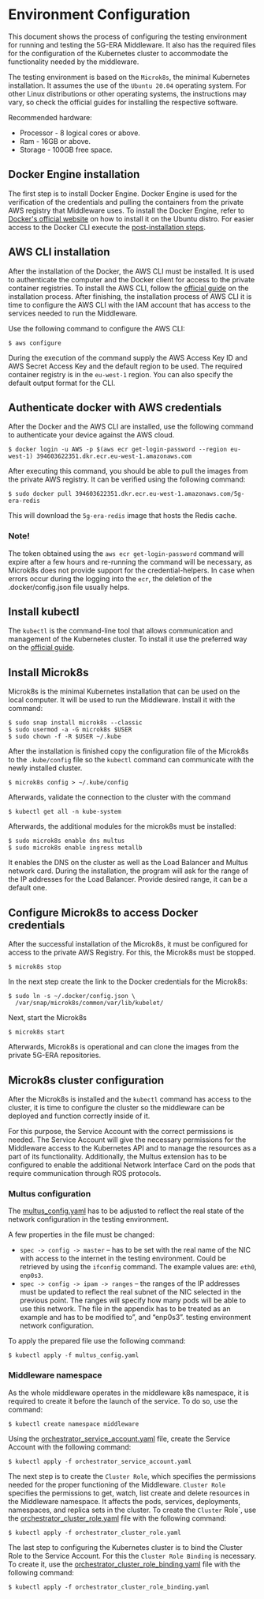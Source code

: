 # Environment Configuration 
This document shows the process of configuring the testing environment for running and testing the 5G-ERA Middleware. It also has the required files for the configuration of the Kubernetes cluster to accommodate the functionality needed by the middleware.

The testing environment is based on the `Microk8s`, the minimal Kubernetes installation. It assumes the use of the `Ubuntu 20.04` operating system. For other Linux distributions or other operating systems, the instructions may vary, so check the official guides for installing the respective software. 

Recommended hardware:  
* Processor - 8 logical cores or above. 
* Ram - 16GB or above. 
* Storage - 100GB free space.

## Docker Engine installation

The first step is to install Docker Engine. Docker Engine is used for the verification of the credentials and pulling the containers from the private AWS registry that Middleware uses.
To install the Docker Engine, refer to [Docker's official website](https://docs.docker.com/engine/install/ubuntu/) on how to install it on the Ubuntu distro.
For easier access to the Docker CLI execute the [post-installation steps](https://docs.docker.com/engine/install/linux-postinstall/).

## AWS CLI installation
After the installation of the Docker, the AWS CLI must be installed. It is used to authenticate the computer and the Docker client for access to the private container registries.
To install the AWS CLI, follow the [official guide](https://docs.aws.amazon.com/cli/latest/userguide/getting-started-install.html) on the installation process.
After finishing, the installation process of AWS CLI it is time to configure the AWS CLI with the IAM account that has access to the services needed to run the Middleware.

Use the following command to configure the AWS CLI:
```shell
$ aws configure
```

During the execution of the command supply the AWS Access Key ID and AWS Secret Access Key and the default region to be used. The required container registry is in the `eu-west-1` region. You can also specify the default output format for the CLI.

## Authenticate docker with AWS credentials

After the Docker and the AWS CLI are installed, use the following command to authenticate your device against the AWS cloud.
```shell
$ docker login -u AWS -p $(aws ecr get-login-password --region eu-west-1) 394603622351.dkr.ecr.eu-west-1.amazonaws.com
```
After executing this command, you should be able to pull the images from the private AWS registry. It can be verified using the following command:
```shell
$ sudo docker pull 394603622351.dkr.ecr.eu-west-1.amazonaws.com/5g-era-redis
```
This will download the `5g-era-redis` image that hosts the Redis cache.

### Note!

The token obtained using the `aws ecr get-login-password` command will expire after a few hours and re-running the command will be necessary, as Microk8s does not provide support for the credential-helpers. In case when errors occur during the logging into the `ecr`, the deletion of the .docker/config.json file usually helps.

## Install kubectl

The `kubectl` is the command-line tool that allows communication and management of the Kubernetes cluster. To install it use the preferred way on the [official guide](https://kubernetes.io/docs/tasks/tools/install-kubectl-linux/).

## Install Microk8s
Microk8s is the minimal Kubernetes installation that can be used on the local computer. It will be used to run the Middleware. Install it with the command:
```shell
$ sudo snap install microk8s --classic
$ sudo usermod -a -G microk8s $USER 
$ sudo chown -f -R $USER ~/.kube
```

After the installation is finished copy the configuration file of the Microk8s to the `.kube/config` file so the `kubectl` command can communicate with the newly installed cluster.

```shell
$ microk8s config > ~/.kube/config
```
Afterwards, validate the connection to the cluster with the command
```shell
$ kubectl get all -n kube-system
```

Afterwards, the additional modules for the microk8s must be installed:
```
$ sudo microk8s enable dns multus 
$ sudo microk8s enable ingress metallb 
```

It enables the DNS on the cluster as well as the Load Balancer and Multus network card. During the installation, the program will ask for the range of the IP addresses for the Load Balancer. Provide desired range, it can be a default one.

## Configure Microk8s to access Docker credentials

After the successful installation of the Microk8s, it must be configured for access to the private AWS Registry. For this, the Microk8s must be stopped. 
```
$ microk8s stop
```
In the next step create the link to the Docker credentials for the Microk8s:
```shell
$ sudo ln -s ~/.docker/config.json \
  /var/snap/microk8s/common/var/lib/kubelet/
```
Next, start the Microk8s
```shell
$ microk8s start
```
Afterwards, Microk8s is operational and can clone the images from the private 5G-ERA repositories.

## Microk8s cluster configuration

After the Microk8s is installed and the `kubectl` command has access to the cluster, it is time to configure the cluster so the middleware can be deployed and function correctly inside of it.

For this purpose, the Service Account with the correct permissions is needed. The Service Account will give the necessary permissions for the Middleware access to the Kubernetes API and to manage the resources as a part of its functionality. Additionally, the Multus extension has to be configured to enable the additional Network Interface Card on the pods that require communication through ROS protocols.

### Multus configuration

The [multus_config.yaml](/k8s/cluster-config/multus_config.yaml) has to be adjusted to reflect the real state of the network configuration in the testing environment. 

A few properties in the file must be changed:
* `spec -> config -> master` – has to be set with the real name of the NIC with access to the internet in the testing environment. Could be retrieved by using the `ifconfig` command. The example values are: `eth0`, `enp0s3`.
* `spec -> config -> ipam -> ranges` – the ranges of the IP addresses must be updated to reflect the real subnet of the NIC selected in the previous point. The ranges will specify how many pods will be able to use this network.
The file in the appendix has to be treated as an example and has to be modified to”, and “enp0s3”. testing environment network configuration.

To apply the prepared file use the following command: 
```shell
$ kubectl apply -f multus_config.yaml
```
### Middleware namespace

As the whole middleware operates in the middleware k8s namespace, it is required to create it before the launch of the service. To do so, use the command:
```
$ kubectl create namespace middleware
```
Using the [orchestrator_service_account.yaml](k8s/cluster-config/orchestrator_service_account.yaml) file, create the Service Account with the following command:
```shell
$ kubectl apply -f orchestrator_service_account.yaml  
```

The next step is to create the `Cluster Role`, which specifies the permissions needed for the proper functioning of the Middleware. `Cluster Role` specifies the permissions to get, watch, list create and delete resources in the Middleware namespace. It affects the pods, services, deployments, namespaces, and replica sets in the cluster. To create the `Cluster` Role`, use the [orchestrator_cluster_role.yaml](k8s/cluster-config/orchestrator_cluster_role.yaml) file with the following command:
```shell
$ kubectl apply -f orchestrator_cluster_role.yaml
```
The last step to configuring the Kubernetes cluster is to bind the Cluster Role to the Service Account. For this the `Cluster Role Binding` is necessary. To create it, use the [orchestrator_cluster_role_binding.yaml](k8s/cluster-config/orchestrator_cluster_role_binding.yaml) file with the following command:
```
$ kubectl apply -f orchestrator_cluster_role_binding.yaml
```